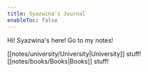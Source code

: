 ```yaml
---
title: Syazwina's Journal
enableToc: false
---
```


Hi! Syazwina's here! Go to my notes!  

[[notes/university/University|University]] stuff!  
[[notes/books/Books|Books]] stuff!  
